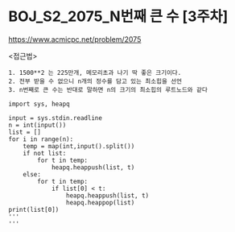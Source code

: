 # BOJ_S2_2075_N번째 큰 수 [3주차]
https://www.acmicpc.net/problem/2075

<접근법>
``` 
1. 1500**2 는 225만개, 메모리초과 나기 딱 좋은 크기이다. 
2. 전부 받을 수 없으니 n개의 정수를 담고 있는 최소힙을 선언
3. n번째로 큰 수는 반대로 말하면 n의 크기의 최소힙의 루트노드와 같다
```

```
import sys, heapq

input = sys.stdin.readline
n = int(input())
list = []
for i in range(n):
    temp = map(int,input().split())
    if not list:
        for t in temp:
            heapq.heappush(list, t)
    else:
        for t in temp:
            if list[0] < t:
                heapq.heappush(list, t)
                heapq.heappop(list)
print(list[0])
'''
'''
```